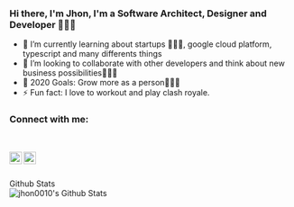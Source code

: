 ### Hi there, I'm Jhon, I'm a Software Architect, Designer and Developer 👨🏻‍💻

- 🌱 I’m currently learning about startups 🧗🏻‍♂️, google cloud platform, typescript and many differents things
- 👯 I’m looking to collaborate with other developers and think about new business possibilities👨🏻‍💼
- 🥅 2020 Goals: Grow more as a person🧘🏻‍♂️
- ⚡ Fun fact: I love to workout and play clash royale.

### Connect with me:

<br/>

[<img align="left" alt="codeSTACKr | Twitter" width="22px" src="https://cdn.jsdelivr.net/npm/simple-icons@v3/icons/twitter.svg" />][twitter]
[<img align="left" alt="codeSTACKr | LinkedIn" width="22px" src="https://cdn.jsdelivr.net/npm/simple-icons@v3/icons/linkedin.svg" />][linkedin]

<br/><br/>

  <summary>Github Stats</summary>

  <img align="left" alt="jhon0010's Github Stats" src="https://github-readme-stats.codestackr.vercel.app/api?username=jhon0010&show_icons=true&hide_border=true" />

[twitter]: https://twitter.com/jhon_lotero10
[linkedin]: https://linkedin.com/in/jhon-lotero
